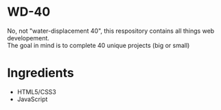 # WD-40   
  
No, not "water-displacement 40", this respository contains all things web developement.  
The goal in mind is to complete 40 unique projects (big or small)   
  
# Ingredients   
  - HTML5/CSS3
  - JavaScript
  
